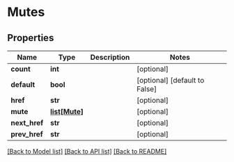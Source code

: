 # Mutes

## Properties
Name | Type | Description | Notes
------------ | ------------- | ------------- | -------------
**count** | **int** |  | [optional] 
**default** | **bool** |  | [optional] [default to False]
**href** | **str** |  | [optional] 
**mute** | [**list[Mute]**](Mute.md) |  | [optional] 
**next_href** | **str** |  | [optional] 
**prev_href** | **str** |  | [optional] 

[[Back to Model list]](../README.md#documentation-for-models) [[Back to API list]](../README.md#documentation-for-api-endpoints) [[Back to README]](../README.md)


